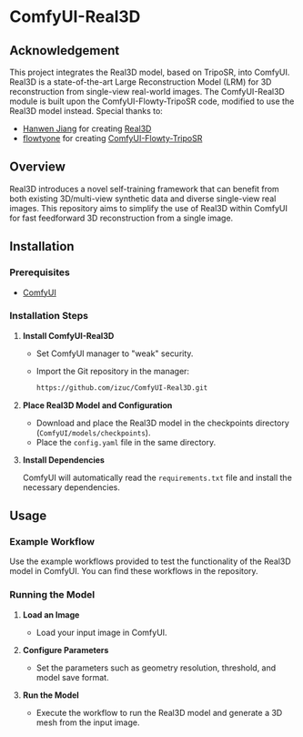 # ComfyUI-Real3D

## Acknowledgement
This project integrates the Real3D model, based on TripoSR, into ComfyUI. Real3D is a state-of-the-art Large Reconstruction Model (LRM) for 3D reconstruction from single-view real-world images. The ComfyUI-Real3D module is built upon the ComfyUI-Flowty-TripoSR code, modified to use the Real3D model instead. Special thanks to:

- [Hanwen Jiang](https://github.com/hwjiang1510) for creating [Real3D](https://github.com/hwjiang1510/Real3D)
- [flowtyone](https://github.com/flowtyone) for creating [ComfyUI-Flowty-TripoSR](https://github.com/flowtyone/ComfyUI-Flowty-TripoSR)

## Overview
Real3D introduces a novel self-training framework that can benefit from both existing 3D/multi-view synthetic data and diverse single-view real images. This repository aims to simplify the use of Real3D within ComfyUI for fast feedforward 3D reconstruction from a single image.

## Installation

### Prerequisites
- [ComfyUI](https://github.com/comfyanonymous/ComfyUI)

### Installation Steps

1. **Install ComfyUI-Real3D**

   - Set ComfyUI manager to "weak" security.
   - Import the Git repository in the manager:

     ```sh
     https://github.com/izuc/ComfyUI-Real3D.git
     ```

2. **Place Real3D Model and Configuration**

   - Download and place the Real3D model in the checkpoints directory (`ComfyUI/models/checkpoints`).
   - Place the `config.yaml` file in the same directory.

3. **Install Dependencies**
   
   ComfyUI will automatically read the `requirements.txt` file and install the necessary dependencies.

## Usage

### Example Workflow
Use the example workflows provided to test the functionality of the Real3D model in ComfyUI. You can find these workflows in the repository.

### Running the Model
1. **Load an Image**
   - Load your input image in ComfyUI.
   
2. **Configure Parameters**
   - Set the parameters such as geometry resolution, threshold, and model save format.

3. **Run the Model**
   - Execute the workflow to run the Real3D model and generate a 3D mesh from the input image.


